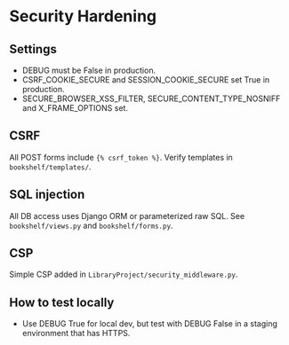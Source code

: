 # Security Hardening

## Settings
- DEBUG must be False in production.
- CSRF_COOKIE_SECURE and SESSION_COOKIE_SECURE set True in production.
- SECURE_BROWSER_XSS_FILTER, SECURE_CONTENT_TYPE_NOSNIFF and X_FRAME_OPTIONS set.

## CSRF
All POST forms include `{% csrf_token %}`. Verify templates in `bookshelf/templates/`.

## SQL injection
All DB access uses Django ORM or parameterized raw SQL. See `bookshelf/views.py` and `bookshelf/forms.py`.

## CSP
Simple CSP added in `LibraryProject/security_middleware.py`.

## How to test locally
- Use DEBUG True for local dev, but test with DEBUG False in a staging environment that has HTTPS.
